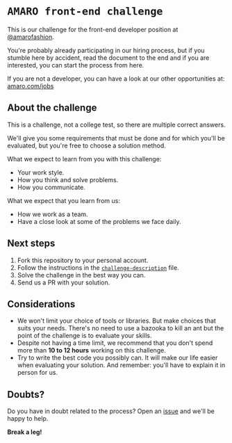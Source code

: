 # `AMARO front-end challenge` 

This is our challenge for the front-end developer position at [@amarofashion](https://github.com/amarofashion).

You're probably already participating in our hiring process, but if you stumble here by accident, read the document to the end and if you are interested, you can start the process from here.

If you are not a developer, you can have a look at our other opportunities at: [amaro.com/jobs](https://amaro.com/jobs)

## About the challenge

This is a challenge, not a college test, so there are multiple correct answers.

We'll give you some requirements that must be done and for which you'll be evaluated, but you're free to choose a solution method.

What we expect to learn from you with this challenge:

- Your work style.
- How you think and solve problems.
- How you communicate.

What we expect that you learn from us:

- How we work as a team.
- Have a close look at some of the problems we face daily.

## Next steps

1. Fork this repository to your personal account.
2. Follow the instructions in the [`challenge-description`](/challenge-description.md) file.
3. Solve the challenge in the best way you can.
4. Send us a PR with your solution.

## Considerations

- We won't limit your choice of tools or libraries. But make choices that suits your needs. There's no need to use a bazooka to kill an ant but the point of the challenge is to evaluate your skills.
- Despite not having a time limit, we recommend that you don't spend more than **10 to 12 hours** working on this challenge.
- Try to write the best code you possibly can. It will make our life easier when evaluating your solution. And remember: you'll have to explain it in person for us.

## Doubts?

Do you have in doubt related to the process? Open an [issue](https://github.com/amaroteam/front-end-challenge/issues) and we'll be happy to help.

**Break a leg!**
